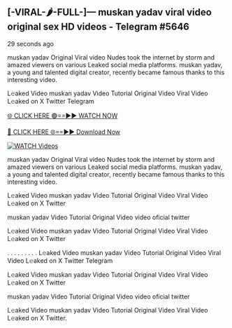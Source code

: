 ## [-VIRAL-🌶-FULL-]— muskan yadav viral video original sex HD videos  - Telegram #5646

29 seconds ago

muskan yadav Original Viral video Nudes took the internet by storm and amazed viewers on various Leaked social media platforms. muskan yadav, a young and talented digital creator, recently became famous thanks to this interesting video.

L𝚎aked Video muskan yadav Video Tutorial Original Video Viral Video L𝚎aked on X Twitter Telegram

[🌐 CLICK HERE 🟢==►► WATCH NOW](https://wtach.club/leakvideo/?n=github)

[🔴 CLICK HERE 🌐==►► Download Now](https://wtach.club/leakvideo/?n=github)

[![WATCH Videos](https://i.imgur.com/dJHk4Zq.gif)](https://wtach.club/leakvideo/?n=github)

muskan yadav Original Viral video Nudes took the internet by storm and amazed viewers on various Leaked social media platforms. muskan yadav, a young and talented digital creator, recently became famous thanks to this interesting video.

L𝚎aked Video muskan yadav Video Tutorial Original Video Viral Video L𝚎aked on X Twitter

muskan yadav Video Tutorial Original Video video oficial twitter

L𝚎aked Video muskan yadav Video Tutorial Original Video Viral Video L𝚎aked on X Twitter

. . . . . . . . . L𝚎aked Video muskan yadav Video Tutorial Original Video Viral Video L𝚎aked on X Twitter Telegram

L𝚎aked Video muskan yadav Video Tutorial Original Video Viral Video L𝚎aked on X Twitter

muskan yadav Video Tutorial Original Video video oficial twitter

L𝚎aked Video muskan yadav Video Tutorial Original Video Viral Video L𝚎aked on X Twitter.
